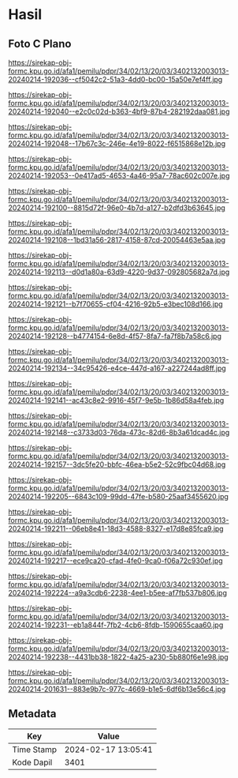 # Hasil

## Foto C Plano

https://sirekap-obj-formc.kpu.go.id/afa1/pemilu/pdpr/34/02/13/20/03/3402132003013-20240214-192036--cf5042c2-51a3-4dd0-bc00-15a50e7ef4ff.jpg

https://sirekap-obj-formc.kpu.go.id/afa1/pemilu/pdpr/34/02/13/20/03/3402132003013-20240214-192040--e2c0c02d-b363-4bf9-87b4-282192daa081.jpg

https://sirekap-obj-formc.kpu.go.id/afa1/pemilu/pdpr/34/02/13/20/03/3402132003013-20240214-192048--17b67c3c-246e-4e19-8022-f6515868e12b.jpg

https://sirekap-obj-formc.kpu.go.id/afa1/pemilu/pdpr/34/02/13/20/03/3402132003013-20240214-192053--0e417ad5-4653-4a46-95a7-78ac602c007e.jpg

https://sirekap-obj-formc.kpu.go.id/afa1/pemilu/pdpr/34/02/13/20/03/3402132003013-20240214-192100--8815d72f-96e0-4b7d-a127-b2dfd3b63645.jpg

https://sirekap-obj-formc.kpu.go.id/afa1/pemilu/pdpr/34/02/13/20/03/3402132003013-20240214-192108--1bd31a56-2817-4158-87cd-20054463e5aa.jpg

https://sirekap-obj-formc.kpu.go.id/afa1/pemilu/pdpr/34/02/13/20/03/3402132003013-20240214-192113--d0d1a80a-63d9-4220-9d37-092805682a7d.jpg

https://sirekap-obj-formc.kpu.go.id/afa1/pemilu/pdpr/34/02/13/20/03/3402132003013-20240214-192121--b7f70655-cf04-4216-92b5-e3bec108d166.jpg

https://sirekap-obj-formc.kpu.go.id/afa1/pemilu/pdpr/34/02/13/20/03/3402132003013-20240214-192128--b4774154-6e8d-4f57-8fa7-fa7f8b7a58c6.jpg

https://sirekap-obj-formc.kpu.go.id/afa1/pemilu/pdpr/34/02/13/20/03/3402132003013-20240214-192134--34c95426-e4ce-447d-a167-a227244ad8ff.jpg

https://sirekap-obj-formc.kpu.go.id/afa1/pemilu/pdpr/34/02/13/20/03/3402132003013-20240214-192141--ac43c8e2-9916-45f7-9e5b-1b86d58a4feb.jpg

https://sirekap-obj-formc.kpu.go.id/afa1/pemilu/pdpr/34/02/13/20/03/3402132003013-20240214-192148--c3733d03-76da-473c-82d6-8b3a61dcad4c.jpg

https://sirekap-obj-formc.kpu.go.id/afa1/pemilu/pdpr/34/02/13/20/03/3402132003013-20240214-192157--3dc5fe20-bbfc-46ea-b5e2-52c9fbc04d68.jpg

https://sirekap-obj-formc.kpu.go.id/afa1/pemilu/pdpr/34/02/13/20/03/3402132003013-20240214-192205--6843c109-99dd-47fe-b580-25aaf3455620.jpg

https://sirekap-obj-formc.kpu.go.id/afa1/pemilu/pdpr/34/02/13/20/03/3402132003013-20240214-192211--06eb8e41-18d3-4588-8327-e17d8e85fca9.jpg

https://sirekap-obj-formc.kpu.go.id/afa1/pemilu/pdpr/34/02/13/20/03/3402132003013-20240214-192217--ece9ca20-cfad-4fe0-9ca0-f06a72c930ef.jpg

https://sirekap-obj-formc.kpu.go.id/afa1/pemilu/pdpr/34/02/13/20/03/3402132003013-20240214-192224--a9a3cdb6-2238-4ee1-b5ee-af7fb537b806.jpg

https://sirekap-obj-formc.kpu.go.id/afa1/pemilu/pdpr/34/02/13/20/03/3402132003013-20240214-192231--eb1a844f-7fb2-4cb6-8fdb-1590655caa60.jpg

https://sirekap-obj-formc.kpu.go.id/afa1/pemilu/pdpr/34/02/13/20/03/3402132003013-20240214-192238--4431bb38-1822-4a25-a230-5b880f6e1e98.jpg

https://sirekap-obj-formc.kpu.go.id/afa1/pemilu/pdpr/34/02/13/20/03/3402132003013-20240214-201631--883e9b7c-977c-4669-b1e5-6df6b13e56c4.jpg


## Metadata

| Key        | Value               |
| ---------- | ------------------- |
| Time Stamp | 2024-02-17 13:05:41 |
| Kode Dapil | 3401                |




